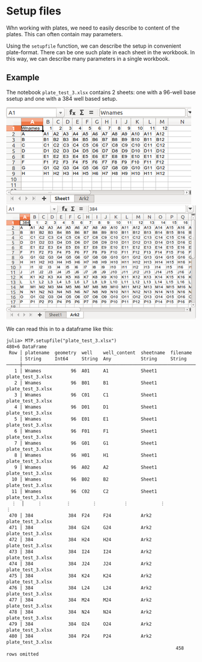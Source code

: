 # Setup files

Whn working with plates, we need to easily describe to content of the plates.
This can often contain may parameters.

Using the `setupfile` function, we can describe the setup in convenient plate-format.
There can be one such plate in each sheet in the workbook.
In this way, we can describe many parameters in a single workbook.

## Example

The notebook `plate_test_3.xlsx` contains 2 sheets: one with a 96-well base ssetup and one with a 384 well based setup.

![](../img/sheet1.png)
![](../img/sheet2.png)

We can read this in to a dataframe like this:

```{julia}
julia> MTP.setupfile("plate_test_3.xlsx")
480×6 DataFrame
 Row │ platename  geometry  well    well_content  sheetname  filename          
     │ String     Int64     String  Any           String     String            
─────┼─────────────────────────────────────────────────────────────────────────
   1 │ Wnames           96  A01     A1            Sheet1     plate_test_3.xlsx
   2 │ Wnames           96  B01     B1            Sheet1     plate_test_3.xlsx
   3 │ Wnames           96  C01     C1            Sheet1     plate_test_3.xlsx
   4 │ Wnames           96  D01     D1            Sheet1     plate_test_3.xlsx
   5 │ Wnames           96  E01     E1            Sheet1     plate_test_3.xlsx
   6 │ Wnames           96  F01     F1            Sheet1     plate_test_3.xlsx
   7 │ Wnames           96  G01     G1            Sheet1     plate_test_3.xlsx
   8 │ Wnames           96  H01     H1            Sheet1     plate_test_3.xlsx
   9 │ Wnames           96  A02     A2            Sheet1     plate_test_3.xlsx
  10 │ Wnames           96  B02     B2            Sheet1     plate_test_3.xlsx
  11 │ Wnames           96  C02     C2            Sheet1     plate_test_3.xlsx
  ⋮  │     ⋮         ⋮        ⋮          ⋮            ⋮              ⋮
 470 │ 384             384  F24     F24           Ark2       plate_test_3.xlsx
 471 │ 384             384  G24     G24           Ark2       plate_test_3.xlsx
 472 │ 384             384  H24     H24           Ark2       plate_test_3.xlsx
 473 │ 384             384  I24     I24           Ark2       plate_test_3.xlsx
 474 │ 384             384  J24     J24           Ark2       plate_test_3.xlsx
 475 │ 384             384  K24     K24           Ark2       plate_test_3.xlsx
 476 │ 384             384  L24     L24           Ark2       plate_test_3.xlsx
 477 │ 384             384  M24     M24           Ark2       plate_test_3.xlsx
 478 │ 384             384  N24     N24           Ark2       plate_test_3.xlsx
 479 │ 384             384  O24     O24           Ark2       plate_test_3.xlsx
 480 │ 384             384  P24     P24           Ark2       plate_test_3.xlsx
                                                               458 rows omitted
```


